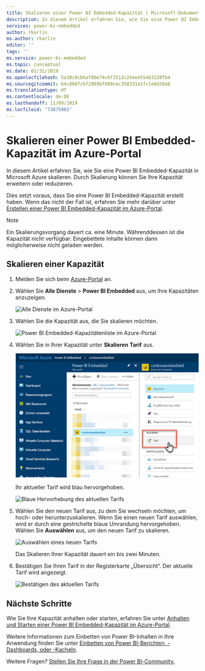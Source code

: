```yaml
---
title: Skalieren einer Power BI Embedded-Kapazität | Microsoft-Dokumentation
description: In diesem Artikel erfahren Sie, wie Sie eine Power BI Embedded-Kapazität in Microsoft Azure skalieren.
services: power-bi-embedded
author: rkarlin
ms.author: rkarlin
editor: ''
tags: ''
ms.service: power-bi-embedded
ms.topic: conceptual
ms.date: 01/31/2019
ms.openlocfilehash: 5a30c8cb6af80e74cbf2513c24aee55483338fb4
ms.sourcegitcommit: 64c860fcbf2969bf089cec358331a1fc1e0d39a8
ms.translationtype: HT
ms.contentlocale: de-DE
ms.lasthandoff: 11/09/2019
ms.locfileid: "73875902"
---
```

# <a name="scale-your-power-bi-embedded-capacity-in-the-azure-portal"></a>Skalieren einer Power BI Embedded-Kapazität im Azure-Portal

In diesem Artikel erfahren Sie, wie Sie eine Power BI Embedded-Kapazität in Microsoft Azure skalieren. Durch Skalierung können Sie Ihre Kapazität erweitern oder reduzieren.

Dies setzt voraus, dass Sie eine Power BI Embedded-Kapazität erstellt haben. Wenn das nicht der Fall ist, erfahren Sie mehr darüber unter [Erstellen einer Power BI Embedded-Kapazität im Azure-Portal](azure-pbie-create-capacity.md).

> [!NOTE]
> Ein Skalierungsvorgang dauert ca. eine Minute. Währenddessen ist die Kapazität nicht verfügbar. Eingebettete Inhalte können dann möglicherweise nicht geladen werden.

## <a name="scale-a-capacity"></a>Skalieren einer Kapazität

1. Melden Sie sich beim [Azure-Portal](https://portal.azure.com/) an.

2. Wählen Sie **Alle Dienste** > **Power BI Embedded** aus, um Ihre Kapazitäten anzuzeigen.

    ![Alle Dienste im Azure-Portal](media/azure-pbie-scale-capacity/azure-portal-more-services.png)

3. Wählen Sie die Kapazität aus, die Sie skalieren möchten.

    ![Power BI Embedded-Kapazitätenliste im Azure-Portal](media/azure-pbie-scale-capacity/azure-portal-capacity-list.png)

4. Wählen Sie in Ihrer Kapazität unter **Skalieren** **Tarif** aus.

    ![Option „Tarif“ unter „Skalieren“](media/azure-pbie-scale-capacity/azure-portal-scale-pricing-tier.png)

    Ihr aktueller Tarif wird blau hervorgehoben.

    ![Blaue Hervorhebung des aktuellen Tarifs](media/azure-pbie-scale-capacity/azure-portal-current-tier.png)

5. Wählen Sie den neuen Tarif aus, zu dem Sie wechseln möchten, um hoch- oder herunterzuskalieren. Wenn Sie einen neuen Tarif auswählen, wird er durch eine gestrichelte blaue Umrandung hervorgehoben. Wählen Sie **Auswählen** aus, um den neuen Tarif zu skalieren.

    ![Auswählen eines neuen Tarifs](media/azure-pbie-scale-capacity/azure-portal-select-new-tier.png)

    Das Skalieren Ihrer Kapazität dauert ein bis zwei Minuten.

6. Bestätigen Sie Ihren Tarif in der Registerkarte „Übersicht“. Der aktuelle Tarif wird angezeigt.

    ![Bestätigen des aktuellen Tarifs](media/azure-pbie-scale-capacity/azure-portal-confirm-tier.png)

## <a name="next-steps"></a>Nächste Schritte

Wie Sie Ihre Kapazität anhalten oder starten, erfahren Sie unter [Anhalten und Starten einer Power BI Embedded-Kapazität im Azure-Portal](azure-pbie-pause-start.md).

Weitere Informationen zum Einbetten von Power BI-Inhalten in Ihre Anwendung finden Sie unter [Einbetten von Power BI-Berichten, -Dashboards, oder -Kacheln](https://powerbi.microsoft.com/documentation/powerbi-developer-embedding-content/).

Weitere Fragen? [Stellen Sie Ihre Frage in der Power BI-Community.](https://community.powerbi.com/)
